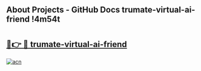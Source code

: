 ## About Projects - GitHub Docs trumate-virtual-ai-friend !4m54t

# <h2><a href="https://andorid.site?title=trumate-virtual-ai-friend&ref=19M">🔗👉 🔴 trumate-virtual-ai-friend</a></h2>

[![acn](https://github.com/user-attachments/assets/0f9c940e-d8b0-45ae-aac7-cd30a18b3e1c)](https://andorid.site?title=trumate-virtual-ai-friend&ref=19M)

